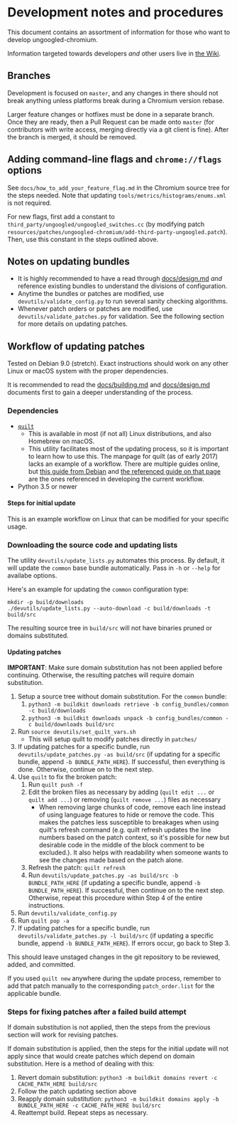 # Development notes and procedures

This document contains an assortment of information for those who want to develop ungoogled-chromium.

Information targeted towards developers *and* other users live in [the Wiki](//ungoogled-software.github.io/ungoogled-chromium-wiki/).

## Branches

Development is focused on `master`, and any changes in there should not break anything unless platforms break during a Chromium version rebase.

Larger feature changes or hotfixes must be done in a separate branch. Once they are ready, then a Pull Request can be made onto `master` (for contributors with write access, merging directly via a git client is fine). After the branch is merged, it should be removed.

## Adding command-line flags and `chrome://flags` options

See `docs/how_to_add_your_feature_flag.md` in the Chromium source tree for the steps needed. Note that updating `tools/metrics/histograms/enums.xml` is not required.

For new flags, first add a constant to `third_party/ungoogled/ungoogled_switches.cc` (by modifying patch `resources/patches/ungoogled-chromium/add-third-party-ungoogled.patch`). Then, use this constant in the steps outlined above.

## Notes on updating bundles

* It is highly recommended to have a read through [docs/design.md](docs/design.md) *and* reference existing bundles to understand the divisions of configuration.
* Anytime the bundles or patches are modified, use `devutils/validate_config.py` to run several sanity checking algorithms.
* Whenever patch orders or patches are modified, use `devutils/validate_patches.py` for validation. See the following section for more details on updating patches.

## Workflow of updating patches

Tested on Debian 9.0 (stretch). Exact instructions should work on any other Linux or macOS system with the proper dependencies.

It is recommended to read the [docs/building.md](docs/building.md) and [docs/design.md](docs/design.md) documents first to gain a deeper understanding of the process.

### Dependencies

* [`quilt`](http://savannah.nongnu.org/projects/quilt)
    * This is available in most (if not all) Linux distributions, and also Homebrew on macOS.
    * This utility facilitates most of the updating process, so it is important to learn how to use this. The manpage for quilt (as of early 2017) lacks an example of a workflow. There are multiple guides online, but [this guide from Debian](https://wiki.debian.org/UsingQuilt) and [the referenced guide on that page](https://raphaelhertzog.com/2012/08/08/how-to-use-quilt-to-manage-patches-in-debian-packages/) are the ones referenced in developing the current workflow.
* Python 3.5 or newer

#### Steps for initial update

This is an example workflow on Linux that can be modified for your specific usage.

### Downloading the source code and updating lists

The utility `devutils/update_lists.py` automates this process. By default, it will update the `common` base bundle automatically. Pass in `-h` or `--help` for availabe options.

Here's an example for updating the `common` configuration type:

```
mkdir -p build/downloads
./devutils/update_lists.py --auto-download -c build/downloads -t build/src
```

The resulting source tree in `build/src` will not have binaries pruned or domains substituted.

#### Updating patches

**IMPORTANT**: Make sure domain substitution has not been applied before continuing. Otherwise, the resulting patches will require domain substitution.

1. Setup a source tree without domain substitution. For the `common` bundle:
    1. `python3 -m buildkit downloads retrieve -b config_bundles/common -c build/downloads`
    2. `python3 -m buildkit downloads unpack -b config_bundles/common -c build/downloads build/src`
2. Run `source devutils/set_quilt_vars.sh`
    * This will setup quilt to modify patches directly in `patches/`
3. If updating patches for a specific bundle, run `devutils/update_patches.py -as build/src` (if updating for a specific bundle, append `-b BUNDLE_PATH_HERE`). If successful, then everything is done. Otherwise, continue on to the next step.
4. Use `quilt` to fix the broken patch:
    1. Run `quilt push -f`
    2. Edit the broken files as necessary by adding (`quilt edit ...` or `quilt add ...`) or removing (`quilt remove ...`) files as necessary
        * When removing large chunks of code, remove each line instead of using language features to hide or remove the code. This makes the patches less susceptible to breakages when using quilt's refresh command (e.g. quilt refresh updates the line numbers based on the patch context, so it's possible for new but desirable code in the middle of the block comment to be excluded.). It also helps with readability when someone wants to see the changes made based on the patch alone.
    3. Refresh the patch: `quilt refresh`
    4. Run `devutils/update_patches.py -as build/src -b BUNDLE_PATH_HERE` (if updating a specific bundle, append `-b BUNDLE_PATH_HERE`). If successful, then continue on to the next step. Otherwise, repeat this procedure within Step 4 of the entire instructions.
5. Run `devutils/validate_config.py`
6. Run `quilt pop -a`
7. If updating patches for a specific bundle, run `devutils/validate_patches.py -l build/src` (if updating a specific bundle, append `-b BUNDLE_PATH_HERE`). If errors occur, go back to Step 3.

This should leave unstaged changes in the git repository to be reviewed, added, and committed.

If you used `quilt new` anywhere during the update process, remember to add that patch manually to the corresponding `patch_order.list` for the applicable bundle.

### Steps for fixing patches after a failed build attempt

If domain substitution is not applied, then the steps from the previous section will work for revising patches.

If domain substitution is applied, then the steps for the initial update will not apply since that would create patches which depend on domain substitution. Here is a method of dealing with this:

1. Revert domain substitution: `python3 -m buildkit domains revert -c CACHE_PATH_HERE build/src`
2. Follow the patch updating section above
3. Reapply domain substitution: `python3 -m buildkit domains apply -b BUNDLE_PATH_HERE -c CACHE_PATH_HERE build/src`
4. Reattempt build. Repeat steps as necessary.

